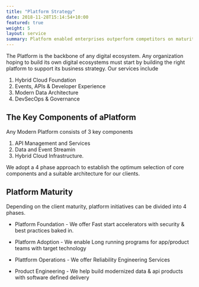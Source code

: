 ```yaml
---
title: "Platform Strategy"
date: 2018-11-28T15:14:54+10:00
featured: true
weight: 5
layout: service
summary: Platform enabled enterprises outperform competitors on maturity indices, including IT agility, Customer Experience & Cost of operations. Platformatory can enable you to forge a strong cloud native backbone & platform definition fit to your business domain.
---
```


The Platform is the backbone of any digital ecosystem. Any organization hoping to build its own digital ecosystems must start by building the right platform to support its business strategy. Our services include

1. Hybrid Cloud Foundation
2. Events, APIs & Developer Experience
3. Modern Data Architecture
4. DevSecOps & Governance



## The Key Components of aPlatform

Any Modern Platform consists of 3 key components

1. API Management and Services
2. Data and Event Streamin
4. Hybrid Cloud Infrastructure.

We adopt a 4 phase approach to establish the optimum selection of core components and a suitable architecture for our clients.

## Platform Maturity

Depending on the client maturity, platform initiatives can be divided into 4 phases.

- Platform Foundation -
We offer Fast start  accelerators with security & best practices baked in. 

- Platform Adoption -
We enable Long running programs for app/product teams with target technology

- Plattform Operations -
We offer Reliability Engineering Services
- Product Engineering -
We help build modernized data & api products with software defined delivery



